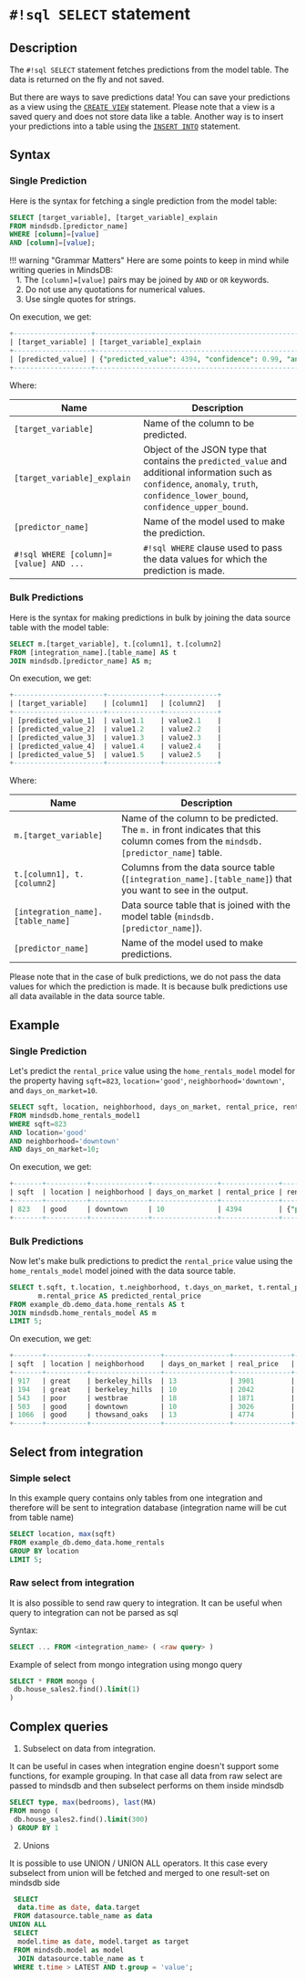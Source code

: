 # `#!sql SELECT` statement

## Description

The `#!sql SELECT` statement fetches predictions from the model table. The data is returned on the fly and not saved.

But there are ways to save predictions data! You can save your predictions as a view using the [`CREATE VIEW`](/sql/create/view/) statement. Please note that a view is a saved query and does not store data like a table. Another way is to insert your predictions into a table using the [`INSERT INTO`](/sql/api/insert/) statement.

## Syntax

### Single Prediction

Here is the syntax for fetching a single prediction from the model table:

```sql
SELECT [target_variable], [target_variable]_explain
FROM mindsdb.[predictor_name]
WHERE [column]=[value] 
AND [column]=[value];
```

!!! warning "Grammar Matters"
    Here are some points to keep in mind while writing queries in MindsDB:<br/>
    &nbsp;&nbsp;&nbsp;1. The `[column]=[value]` pairs may be joined by `AND` or `OR` keywords.<br/>
    &nbsp;&nbsp;&nbsp;2. Do not use any quotations for numerical values.<br/>
    &nbsp;&nbsp;&nbsp;3. Use single quotes for strings.

On execution, we get:

```sql
+-------------------+-----------------------------------------------------------------------------------------------------------------------------------------------+
| [target_variable] | [target_variable]_explain                                                                                                                     |
+-------------------+-----------------------------------------------------------------------------------------------------------------------------------------------+
| [predicted_value] | {"predicted_value": 4394, "confidence": 0.99, "anomaly": null, "truth": null, "confidence_lower_bound": 4313, "confidence_upper_bound": 4475} |
+-------------------+-----------------------------------------------------------------------------------------------------------------------------------------------+
```

Where:

| Name                                     | Description                                                                                                                                                                          |
| ---------------------------------------- | ------------------------------------------------------------------------------------------------------------------------------------------------------------------------------------ |
| `[target_variable]`                      | Name of the column to be predicted.                                                                                                                                                  |
| `[target_variable]_explain`              | Object of the JSON type that contains the `predicted_value` and additional information such as `confidence`, `anomaly`, `truth`, `confidence_lower_bound`, `confidence_upper_bound`. |
| `[predictor_name]`                       | Name of the model used to make the prediction.                                                                                                                                       |
| `#!sql WHERE [column]=[value] AND ...`   | `#!sql WHERE` clause used to pass the data values for which the prediction is made.                                                                                                  |

### Bulk Predictions

Here is the syntax for making predictions in bulk by joining the data source table with the model table:

```sql
SELECT m.[target_variable], t.[column1], t.[column2]
FROM [integration_name].[table_name] AS t
JOIN mindsdb.[predictor_name] AS m;
```

On execution, we get:

```sql
+----------------------+-------------+-------------+
| [target_variable]    | [column1]   | [column2]   |
+----------------------+-------------+-------------+
| [predicted_value_1]  | value1.1    | value2.1    |
| [predicted_value_2]  | value1.2    | value2.2    |
| [predicted_value_3]  | value1.3    | value2.3    |
| [predicted_value_4]  | value1.4    | value2.4    |
| [predicted_value_5]  | value1.5    | value2.5    |
+----------------------+-------------+-------------+
```

Where:

| Name                                   | Description                                                                                                                         |
| -------------------------------------- | ------------------------------------------------------------------------------------------------------------------------------------|
| `m.[target_variable]`                  | Name of the column to be predicted. The `m.` in front indicates that this column comes from the `mindsdb.[predictor_name]` table.   |
| `t.[column1], t.[column2]`             | Columns from the data source table (`[integration_name].[table_name]`) that you want to see in the output.                          |
| `[integration_name].[table_name]`      | Data source table that is joined with the model table (`mindsdb.[predictor_name]`).                                                 |
| `[predictor_name]`                     | Name of the model used to make predictions.                                                                                         |

Please note that in the case of bulk predictions, we do not pass the data values for which the prediction is made. It is because bulk predictions use all data available in the data source table.

## Example

### Single Prediction

Let's predict the `rental_price` value using the `home_rentals_model` model for the property having `sqft=823`, `location='good'`, `neighborhood='downtown'`, and `days_on_market=10`.

```sql
SELECT sqft, location, neighborhood, days_on_market, rental_price, rental_price_explain
FROM mindsdb.home_rentals_model1
WHERE sqft=823
AND location='good'
AND neighborhood='downtown'
AND days_on_market=10;
```

On execution, we get:

```sql
+-------+----------+--------------+----------------+--------------+-----------------------------------------------------------------------------------------------------------------------------------------------+
| sqft  | location | neighborhood | days_on_market | rental_price | rental_price_explain                                                                                                                          |
+-------+----------+--------------+----------------+--------------+-----------------------------------------------------------------------------------------------------------------------------------------------+
| 823   | good     | downtown     | 10             | 4394         | {"predicted_value": 4394, "confidence": 0.99, "anomaly": null, "truth": null, "confidence_lower_bound": 4313, "confidence_upper_bound": 4475} |
+-------+----------+--------------+----------------+--------------+-----------------------------------------------------------------------------------------------------------------------------------------------+
```

### Bulk Predictions

Now let's make bulk predictions to predict the `rental_price` value using the `home_rentals_model` model joined with the data source table.

```sql
SELECT t.sqft, t.location, t.neighborhood, t.days_on_market, t.rental_price AS real_price,
       m.rental_price AS predicted_rental_price
FROM example_db.demo_data.home_rentals AS t
JOIN mindsdb.home_rentals_model AS m
LIMIT 5;
```

On execution, we get:

```sql
+-------+----------+-----------------+----------------+--------------+-----------------------------+
| sqft  | location | neighborhood    | days_on_market | real_price   | predicted_rental_price      |
+-------+----------+-----------------+----------------+--------------+-----------------------------+
| 917   | great    | berkeley_hills  | 13             | 3901         | 3886                        |
| 194   | great    | berkeley_hills  | 10             | 2042         | 2007                        |
| 543   | poor     | westbrae        | 18             | 1871         | 1865                        |
| 503   | good     | downtown        | 10             | 3026         | 3020                        |
| 1066  | good     | thowsand_oaks   | 13             | 4774         | 4748                        |
+-------+----------+-----------------+----------------+--------------+-----------------------------+
```

## Select from integration

### Simple select

In this example query contains only tables from one integration 
and therefore will be sent to integration database
(integration name will be cut from table name)
```sql
SELECT location, max(sqft)
FROM example_db.demo_data.home_rentals 
GROUP BY location
LIMIT 5;
```


### Raw select from integration

It is also possible to send raw query to integration. 
It can be useful when query to integration can not be parsed as sql

Syntax:

```sql
SELECT ... FROM <integration_name> ( <raw query> ) 
```

Example of select from mongo integration using mongo query
```sql
SELECT * FROM mongo (
 db.house_sales2.find().limit(1) 
)
```

## Complex queries

1. Subselect on data from integration.

It can be useful in cases when integration engine doesn't support some functions, for example grouping.
In that case all data from raw select are passed to mindsdb and then subselect performs on them inside mindsdb

```sql
SELECT type, max(bedrooms), last(MA)
FROM mongo (
 db.house_sales2.find().limit(300) 
) GROUP BY 1
```

2. Unions

It is possible to use UNION / UNION ALL operators.
It this case every subselect from union will be fetched and merged to one result-set on mindsdb side  

```sql
 SELECT 
  data.time as date, data.target
 FROM datasource.table_name as data
UNION ALL
 SELECT
  model.time as date, model.target as target
 FROM mindsdb.model as model 
  JOIN datasource.table_name as t
 WHERE t.time > LATEST AND t.group = 'value';
```
